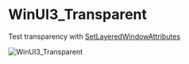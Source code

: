 # WinUI3_Transparent

Test transparency with [SetLayeredWindowAttributes](https://docs.microsoft.com/en-us/windows/win32/api/winuser/nf-winuser-setlayeredwindowattributes)

![WinUI3_Transparent](https://user-images.githubusercontent.com/22345506/166097941-0caa7256-32ea-477a-a62d-14997e06ad1f.gif)
